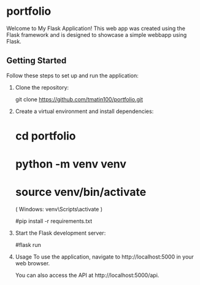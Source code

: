 # portfolio

Welcome to My Flask Application! This web app was created using the Flask framework and is designed to showcase a simple webbapp using Flask.
## Getting Started

Follow these steps to set up and run the application:

1. Clone the repository:
   
   git clone https://github.com/tmatin100/portfolio.git

2. Create a virtual environment and install dependencies:
   
      # cd portfolio

      # python -m venv venv

      # source venv/bin/activate 

     ( Windows: venv\Scripts\activate )
  
     #pip install -r requirements.txt

4. Start the Flask development server:
   
   #flask run

5. Usage
     To use the application, navigate to http://localhost:5000 in your web browser.

     You can also access the API at http://localhost:5000/api.
